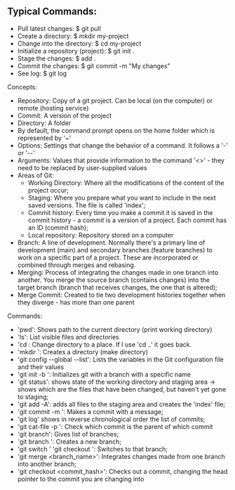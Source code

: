 ## Typical Commands:
- Pull latest changes: $ git pull
- Create a directory: $ mkdir my-project
- Change into the directory: $ cd my-project
- Initialize a repository (project): $ git init .
- Stage the changes: $ add .
- Commit the changes: $ git commit -m "My changes"
- See log: $ git log

Concepts:
- Repository: Copy of a git project. Can be local (on the computer) or remote (hosting service)
- Commit: A version of the project
- Directory: A folder
- By default, the command prompt opens on the home folder which is represented by '~'
- Options: Settings that change the behavior of a command. It follows a '-' or '--'
- Arguments: Values that provide information to the command '<>' - they need to be replaced by user-supplied values
- Areas of Git:
   - Working Directory: Where all the modifications of the content of the project occur;
   - Staging: Where you prepare what you want to include in the next saved versions. The file is called 'index';
   - Commit history: Every time you make a commit it is saved in the commit history - a commit is a version of a project. Each commit has an ID (commit hash);
   - Local repository: Repository stored on a computer
 - Branch: A line of development. Normally there's a primary line of development (main) and secondary branches (feature branches) to work on a specific part of a project. These are incorporated or combined through merges and rebasing.
 - Merging: Process of integrating the changes made in one branch into another. You merge the source branch (contains changes) into the target branch (branch that receives changes, the one that is altered);
 - Merge Commit: Created to tie two development histories together when they diverge - has more than one parent


Commands:
- 'pwd': Shows path to the current directory (print working directory)
- 'ls': List visible files and directories
- 'cd <path>: Change directory to a place. If I use 'cd ..' it goes back.
- 'mkdir <name>': Creates a directory (make directory)
- 'git config --global --list': Lists the variables in the Git configuration file and their values
- 'git init -b <name>': Initializes git with a branch with a specific name
- 'git status': shows state of the working directory and staging area -> shows which are the files that have been changed, but haven't yet gone to staging;
- 'git add -A': adds all files to the staging area and creates the 'index' file;
- 'git commit -m <message>': Makes a commit with a message;
- 'git log' shows in reverse chronological order the list of commits;
- 'git cat-file -p <commit hash>': Check which commit is the parent of which commit
- 'git branch': Gives list of branches;
- 'git branch <name>': Creates a new branch;
- 'git switch <name>' 'git checkout <name>': Switches to that branch;
- 'git merge <branch_name>': Integrates changes made from one branch into another branch;
- 'git checkout <commit_hash>': Checks out a commit, changing the head pointer to the commit you are changing into



